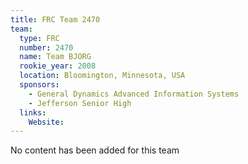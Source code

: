 ```yaml
---
title: FRC Team 2470
team:
  type: FRC
  number: 2470
  name: Team BJORG
  rookie_year: 2008
  location: Bloomington, Minnesota, USA
  sponsors:
    - General Dynamics Advanced Information Systems
    - Jefferson Senior High
  links:
    Website: 
---
```

No content has been added for this team